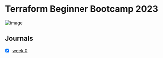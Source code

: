 # Terraform Beginner Bootcamp 2023
![image](https://github.com/snehpalkaur/terraform-beginner-bootcamp-2023/assets/47006792/c8b26a47-b40c-4529-b4f1-a72b8ae35c37)


## Journals

- [x] [week 0 ](./journal/week0.md)
